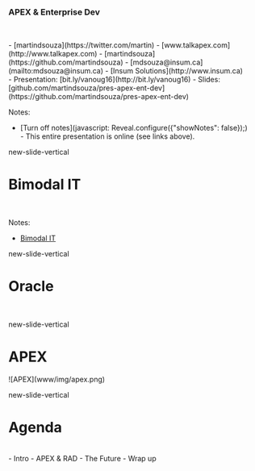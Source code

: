 ### APEX & Enterprise Dev

</br>
<p class="no-bullet"></p>
- <i class="fa fa-twitter"></i> [martindsouza](https://twitter.com/martin)
- <i class="fa fa-rss"></i> [www.talkapex.com](http://www.talkapex.com)
- <i class="fa fa-github"></i> [martindsouza](https://github.com/martindsouza)
- <i class="fa fa-envelope-o"></i> [mdsouza@insum.ca](mailto:mdsouza@insum.ca)
- <i class="fa fa-building-o"></i> [Insum Solutions](http://www.insum.ca)

</br>
- Presentation: [bit.ly/vanoug16](http://bit.ly/vanoug16)
- Slides: [github.com/martindsouza/pres-apex-ent-dev](https://github.com/martindsouza/pres-apex-ent-dev)

Notes:
- [Turn off notes](javascript: Reveal.configure({"showNotes": false}&#41;;)
</br>- This entire presentation is online (see links above).



new-slide-vertical


# Bimodal IT

</br>

<p class="fragment current-visible" data-fragment-index="1">
  <i class="fa fa-play fa-4x  icon-padded"></i> <i class="fa fa-arrows-h fa-4x icon-padded"></i> <i class="fa fa-fast-forward fa-4x icon-padded"></i>
</p>
<p class="fragment" data-fragment-index="2">
  <i class="fa fa-institution fa-4x icon-padded"></i> <i class="fa fa-arrows-h fa-4x icon-padded"></i> <i class="fa fa-google fa-4x icon-padded"></i>
</p>

Notes:
- [Bimodal IT](http://www.cio.com/article/2875803/cio-role/what-gartner-s-bimodal-it-model-means-to-enterprise-cios.html)



new-slide-vertical

# Oracle

</br>
<p class="fragment" data-fragment-index="1">
  <i class="fa fa-clock-o fa-3x icon-padded"></i> <i class="fa fa-plus fa-3x icon-padded"></i> <i class="fa fa-money fa-3x icon-padded"></i>
</p>

new-slide-vertical
# APEX

<span class="logo-apex">
![APEX](www/img/apex.png)
</span>

new-slide-vertical
# Agenda

</br>
- Intro
- APEX & RAD
- The Future
- Wrap up
